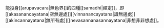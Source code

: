 能投身[[arupavacara|無色界]]的四種[[samadhi|禪定]]，即[[akasanancayatana|空無邊處]][[vinnanancayatana|識無邊處]][[akincannayatana|無所有處]][[nevasannanasannayatana|非想非非想處]]。